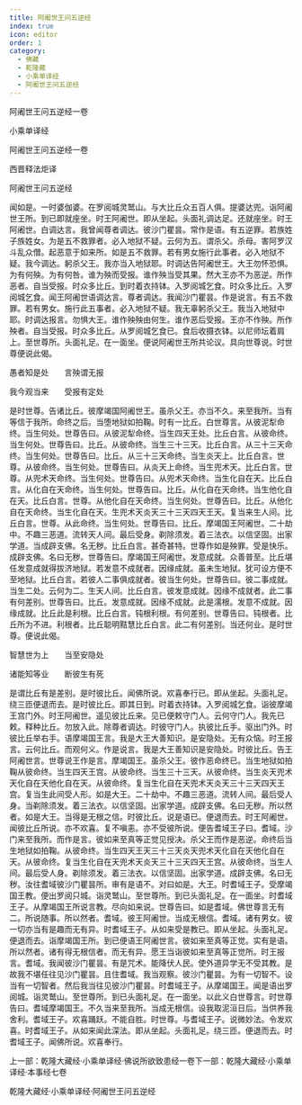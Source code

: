 ```yaml
---
title: 阿阇世王问五逆经
index: true
icon: editor
order: 1
category:
  - 佛藏
  - 乾隆藏
  - 小乘单译经
  - 阿阇世王问五逆经
---
```


阿阇世王问五逆经一卷  

小乘单译经  

阿阇世王问五逆经一卷  

西晋释法炬译  

阿阇世王问五逆经  

闻如是。一时婆伽婆。在罗阅城灵鹫山。与大比丘众五百人俱。提婆达兜。诣阿阇世王所。到已即就座坐。时王阿阇世。即从坐起。头面礼调达足。还就座坐。时王阿阇世。白调达言。我曾闻尊者调达。彼沙门瞿昙。常作是语。有五逆罪。若族姓子族姓女。为是五不救罪者。必入地狱不疑。云何为五。谓杀父。杀母。害阿罗汉斗乱众僧。起恶意于如来所。如是五不救罪。若有男女施行此事者。必入地狱不疑。我今调达。躬杀父王。我亦当入地狱耶。时调达告阿阇世王。大王勿怀恐惧。为有何殃。为有何咎。谁为殃而受报。谁作殃当受其果。然大王亦不为恶逆。所作恶者。自当受报。时众多比丘。到时着衣持钵。入罗阅城乞食。时众多比丘。入罗阅城乞食。闻王阿阇世语调达言。尊者调达。我闻沙门瞿昙。作是说言。有五不救罪。若有男女。施行此五事者。必入地狱不疑。我无辜躬杀父王。我当入地狱中耶。时调达报言。勿惧大王。谁作殃殃由何生。谁作恶后受报。王亦不作殃。所作殃者。自当受报。时众多比丘。从罗阅城乞食已。食后收摄衣钵。以尼师坛着肩上。至世尊所。头面礼足。在一面坐。便说阿阇世王所共论议。具向世尊说。时世尊便说此偈。  

愚者知是处　　言殃谓无报  

我今观当来　　受报有定处  

是时世尊。告诸比丘。彼摩竭国阿阇世王。虽杀父王。亦当不久。来至我所。当有等信于我所。命终之后。当堕地狱如拍鞠。时有一比丘。白世尊言。从彼泥犁命终。当生何处。世尊告曰。从彼泥犁命终。当生四天王处。比丘白言。从彼命终。当生何处。世尊告曰。比丘。从彼命终。当生三十三天。比丘白言。从三十三天命终。当生何处。世尊告曰。比丘。从三十三天命终。当生炎天上。比丘白言。世尊。从彼命终。当生何处。世尊告曰。从炎天上命终。当生兜术天。比丘白言。世尊。从兜术天命终。当生何处。世尊告曰。从兜术天命终。当生化自在天。比丘白言。从化自在天命终。当生何处。世尊告曰。比丘。从化自在天命终。当生他化自在天。比丘白言。世尊。从他化自在天命终。当生何处。世尊告曰。比丘。从他化自在天命终。当生化自在天。生兜术天炎天三十三天四天王天。复当来生人间。比丘白言。世尊。从此命终。当生何处。世尊告曰。比丘。摩竭国王阿阇世。二十劫中。不趣三恶道。流转天人间。最后受身。剃除须发。着三法衣。以信坚固。出家学道。当成辟支佛。名无秽。比丘白言。甚奇甚特。世尊作如是殃罪。受是快乐。成辟支佛。名曰无秽。世尊告曰。摩竭国王阿阇世。发意成就。众善普至。比丘堪任发意成就得拔济地狱。若发意不成就者。因缘成就。虽未生地狱。犹可设方便不至地狱。比丘白言。若彼人二事俱成就者。彼当生何处。世尊告曰。彼二事成就。当生二处。云何为二。生天人间。比丘白言。彼发意成就。因缘不成就者。此二事有何差别。世尊告曰。比丘。发意成就。因缘不成就。此是濡根。发意不成就。因缘成就。比丘此是利根。比丘白言。钝根利根。有何差别。世尊告曰。钝根者。比丘所为不进。利根者。比丘聪明黠慧比丘白言。此二有何差别。当还何业。是时世尊。便说此偈。  

智慧世为上　　当至安隐处  

诸能知等业　　断彼生有死  

是谓比丘有是差别。是时彼比丘。闻佛所说。欢喜奉行已。即从坐起。头面礼足。绕三匝便退而去。是时彼比丘。即其日到。时着衣持钵。入罗阅城乞食。诣彼摩竭王宫门外。时王阿阇世。遥见彼比丘来。见已便敕守门人。云何守门人。我先已敕。释种比丘。勿放入此。除尊者调达。时彼守门人。执彼比丘手。驱出门外。时彼比丘举右手。语摩竭国王言。我是大王大善知识。是安隐处。无有众恼。时王报言。云何比丘。而观何义。作是说言。我是大王善知识是安隐处。时彼比丘。告王阿阇世言。世尊说王作是言。摩竭国王。虽杀父王。彼作恶命终已。当生地狱如拍鞠从彼命终。当生四天王宫。从彼命终。当生三十三天。从彼命终。当生炎天兜术天化自在天他化自在天。从彼命终。复当生化自在天兜术天炎天三十三天四天王宫。复当生此间受人形。如是大王。二十劫中。不趣三恶道。流转人间。最后受人身。当剃除须发。着三法衣。以信坚固。出家学道。成辟支佛。名曰无秽。所以然者。如是大王。当得是无根之信。时彼比丘。说是语已。便退而去。时王阿阇世。闻彼比丘所说。亦不欢喜。复不嗔恚。亦不受彼所说。便告耆域王子曰。耆域。沙门来至我所。而作是言。彼如来至真等正觉见授决。杀父王而作是恶逆。命终后当生地狱如拍鞠。从彼命终。当生四天王天三十三天炎天兜术天化自在天他化自在天。从彼命终。复当生化自在天兜术天炎天三十三天四天王宫。从彼命终。当生人间。最后受人身。剃除须发。着三法衣。以信坚固。出家学道。成辟支佛。名曰无秽。汝往耆域彼沙门瞿昙所。审有是语不。对曰如是。大王。时耆域王子。受摩竭国王教。便出罗阅只城。诣灵鹫山。至世尊所。到已头面礼足。在一面坐。时耆域王子。从摩竭国王所说言教。尽向如来说。世尊告曰。如是耆域。佛世尊言无有二。所说随事。所以然者。耆域。彼王阿阇世。当成无根信。耆域。诸有男女。彼一切亦当有是趣而无有异。时耆域王子。从如来受是教已。即从坐起。头面礼足。便退而去。诣摩竭国王所。到已便语王阿阇世言。彼如来至真等正觉。实有是语。所以然者。诸有得无根信者。而无有异。愿王当诣彼如来至真等正觉所。时王报言。耆域。我闻彼沙门瞿昙。有是咒术。能降伏人民。使外道异学无不受其教。是故我不堪任往见沙门瞿昙。且住耆域。我当观察。彼沙门瞿昙。为有一切智不。设当有一切智者。然后我当往见彼沙门瞿昙。时耆域王子。从摩竭国王。闻是语出罗阅城。诣灵鹫山。至世尊所。到已头面礼足。在一面坐。以此义白世尊言。时世尊告曰。耆域摩竭国王。不久当来至我所。当成无根信。设我取泥洹日后。当供养我舍利。耆域王子。欢喜踊跃。不能自胜。时世尊。与耆域王子。说微妙法。令发欢喜。时耆域王子。从如来闻此深法。即从坐起。头面礼足。绕三匝。便退而去。时耆域王子。闻佛所说。欢喜奉行。  

上一部：乾隆大藏经·小乘单译经·佛说所欲致患经一卷下一部：乾隆大藏经·小乘单译经·本事经七卷  

乾隆大藏经·小乘单译经·阿阇世王问五逆经  
